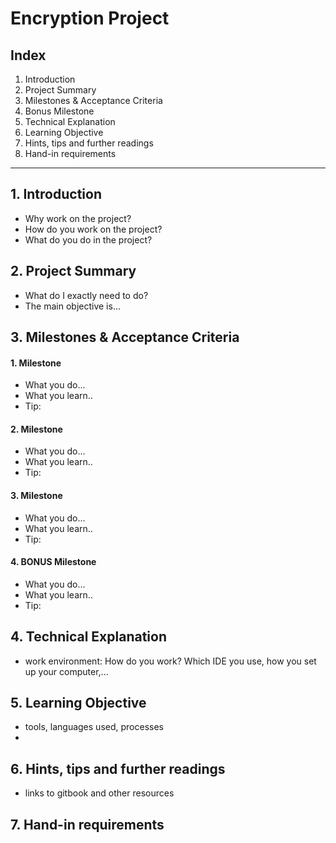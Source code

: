 # Encryption Project



## Index
1. Introduction
2. Project Summary
3. Milestones & Acceptance Criteria
4. Bonus Milestone
5. Technical Explanation
6. Learning Objective
7. Hints, tips and further readings
8. Hand-in requirements

----------

## 1. Introduction
- Why work on the project?
- How do you work on the project?
- What do you do in the project?

## 2. Project Summary
- What do I exactly need to do?
- The main objective is...


## 3. Milestones & Acceptance Criteria

#### 1. Milestone
- What you do...
- What you learn..
- Tip:

#### 2. Milestone
- What you do...
- What you learn..
- Tip:

  
#### 3. Milestone
- What you do...
- What you learn..
- Tip:
  
#### 4. BONUS Milestone
- What you do...
- What you learn..
- Tip:

## 4. Technical Explanation

- work environment: How do you work? Which IDE you use, how you set up your computer,...

## 5. Learning Objective
- tools, languages used, processes
- 

## 6. Hints, tips and further readings

- links to gitbook and other resources

## 7. Hand-in requirements
